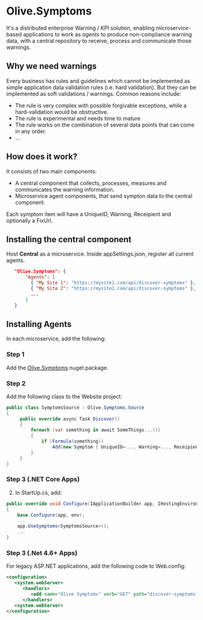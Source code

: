 # Olive.Symptoms

It's a distributed enterprise Warning / KPI solution, enabling microservice-based applications to work as *agents* to produce non-compliance warning data, with a central repository to receive, process and communicate those warnings.

## Why we need warnings
Every business has rules and guidelines which cannot be implemented as simple application data validation rules (i.e. hard validation).
But they can be implemented as soft validations / warnings. Common reasons include:

- The rule is very complex with possible forgivable exceptions, while a hard-validation would be obstructive.
- The rule is experimental and needs time to mature
- The rule works on the combination of several data points that can come in any order.
- ...

## How does it work?

It consists of two main components: 

- A central component that collects, processes, measures and communicates the warning information.
- Microservice agent components, that send sympton data to the central component.

Each symptom item will have a UniqueID, Warning, Receipient and optionally a FixUrl.

## Installing the central component

Host **Central** as a microservice. Inside appSettings.json, register all current agents.

```json
   "Olive.Symptoms": {
       "Agents": [
         { "My Site 1": "https://mysite1.com/api/discover-symptoms" },
         { "My Site 2": "https://mysite2.com/api/discover-symptoms" },
         ...
       ]
   }
```

## Installing Agents

In each microservice, add the following:

### Step 1
Add the [Olive.Symptoms](https://www.nuget.org/packages/Olive.Symptoms/) nuget package.

### Step 2
Add the following class to the Website project:

```c#
public class SymptomsSource : Olive.Symptoms.Source
{
     public override async Task Discover()
     {                     
         foreach (var something in await SomeThings...())
         {
             if (Formula(something))
                 Add(new Symptom { UniqueID=..., Warning=..., Receipient=..., FixUrl=... });
         }        
     }
}
```

### Step 3 (.NET Core Apps)


2. In StartUp.cs, add: 
```c#
public override void Configure(IApplicationBuilder app, IHostingEnvironment env)
{
    base.Configure(app, env);
    ...
    app.UseSymptoms<SymptomsSource>();
    ...
}
```


### Step 3 (.Net 4.6+ Apps)
For legacy ASP.NET applications, add the following code to Web.config:

```xml
<configuration>
   <system.webServer>
      <handlers>
         <add name="Olive Symptoms" verb="GET" path="discover-symptoms.axd" type="SymptomsSource" />
      </handlers>
   <system.webServer>
</configuration>
```
